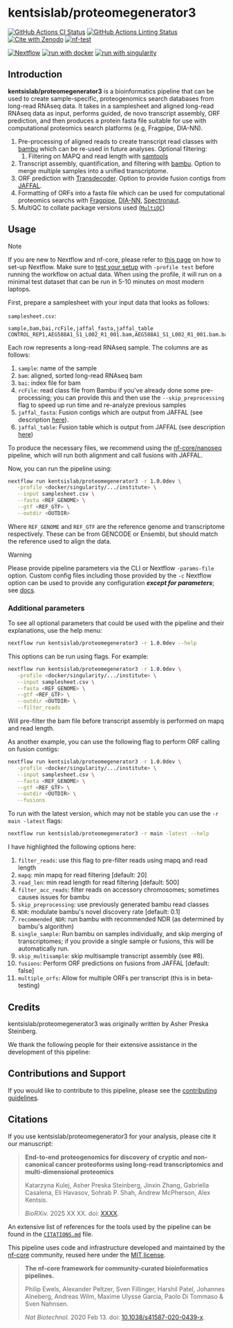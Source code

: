 # kentsislab/proteomegenerator3

[![GitHub Actions CI Status](https://github.com/shahcompbio/proteomegenerator3/actions/workflows/ci.yml/badge.svg)](https://github.com/shahcompbio/proteomegenerator3/actions/workflows/ci.yml)
[![GitHub Actions Linting Status](https://github.com/shahcompbio/proteomegenerator3/actions/workflows/linting.yml/badge.svg)](https://github.com/shahcompbio/proteomegenerator3/actions/workflows/linting.yml)[![Cite with Zenodo](http://img.shields.io/badge/DOI-10.5281/zenodo.XXXXXXX-1073c8?labelColor=000000)](https://doi.org/10.5281/zenodo.XXXXXXX)
[![nf-test](https://img.shields.io/badge/unit_tests-nf--test-337ab7.svg)](https://www.nf-test.com)

[![Nextflow](https://img.shields.io/badge/nextflow%20DSL2-%E2%89%A524.04.2-23aa62.svg)](https://www.nextflow.io/)
[![run with docker](https://img.shields.io/badge/run%20with-docker-0db7ed?labelColor=000000&logo=docker)](https://www.docker.com/)
[![run with singularity](https://img.shields.io/badge/run%20with-singularity-1d355c.svg?labelColor=000000)](https://sylabs.io/docs/)

## Introduction

**kentsislab/proteomegenerator3** is a bioinformatics pipeline that can be used to create sample-specific, proteogenomics search databases from long-read RNAseq data. It takes in a samplesheet and aligned long-read RNAseq data as input, performs guided, de novo transcript assembly, ORF prediction, and then produces a protein fasta file suitable for use with computational proteomics search platforms (e.g, Fragpipe, DIA-NN).

<!-- TODO nf-core:
   Complete this sentence with a 2-3 sentence summary of what types of data the pipeline ingests, a brief overview of the
   major pipeline sections and the types of output it produces. You're giving an overview to someone new
   to nf-core here, in 15-20 seconds. For an example, see https://github.com/nf-core/rnaseq/blob/master/README.md#introduction
-->

<!-- TODO nf-core: Include a figure that guides the user through the major workflow steps. Many nf-core
     workflows use the "tube map" design for that. See https://nf-co.re/docs/contributing/design_guidelines#examples for examples.   -->
<!-- TODO nf-core: Fill in short bullet-pointed list of the default steps in the pipeline -->

1. Pre-processing of aligned reads to create transcript read classes with [bambu](https://github.com/GoekeLab/bambu) which can be re-used in future analyses. Optional filtering:
   1. Filtering on MAPQ and read length with [samtools](https://www.htslib.org/)
2. Transcript assembly, quantification, and filtering with [bambu](https://github.com/GoekeLab/bambu). Option to merge multiple samples into a unified transcriptome.
3. ORF prediction with [Transdecoder](https://github.com/TransDecoder/TransDecoder). Option to provide fusion contigs from [JAFFAL](https://github.com/Oshlack/JAFFA).
4. Formatting of ORFs into a fasta file which can be used for computational proteomics searchs with [Fragpipe](https://fragpipe.nesvilab.org/), [DIA-NN](https://github.com/vdemichev/DiaNN), [Spectronaut](https://biognosys.com/software/spectronaut/).
5. MultiQC to collate package versions used ([`MultiQC`](http://multiqc.info/))

## Usage

> [!NOTE]
> If you are new to Nextflow and nf-core, please refer to [this page](https://nf-co.re/docs/usage/installation) on how to set-up Nextflow. Make sure to [test your setup](https://nf-co.re/docs/usage/introduction#how-to-run-a-pipeline) with `-profile test` before running the workflow on actual data. When using the profile, it will run on a minimal test dataset that can be run in 5-10 minutes on most modern laptops.

First, prepare a samplesheet with your input data that looks as follows:

`samplesheet.csv`:

```csv
sample,bam,bai,rcFile,jaffal_fasta,jaffal_table
CONTROL_REP1,AEG588A1_S1_L002_R1_001.bam,AEG588A1_S1_L002_R1_001.bam.bai,,jaffal_results.fasta,jaffal_results.csv
```

Each row represents a long-read RNAseq sample. The columns are as follows:

1. `sample`: name of the sample
2. `bam`: aligned, sorted long-read RNAseq bam
3. `bai`: index file for bam
4. `rcFile`: read class file from Bambu if you've already done some pre-processing; you can provide this and then use the `--skip_preprocessing` flag to speed up run time and re-analyze previous samples
5. `jaffal_fasta`: Fusion contigs which are output from JAFFAL (see description [here](https://github.com/Oshlack/JAFFA/wiki/OutputDescription#jaffa_resultsfasta-file)).
6. `jaffal_table`: Fusion table which is output from JAFFAL (see description [here](https://github.com/Oshlack/JAFFA/wiki/OutputDescription#jaffa_resultscsv))

To produce the necessary files, we recommend using the [nf-core/nanoseq](https://nf-co.re/nanoseq/3.1.0/) pipeline, which will run both alignment and call fusions with JAFFAL.

Now, you can run the pipeline using:

<!-- TODO nf-core: update the following command to include all required parameters for a minimal example -->

```bash
nextflow run kentsislab/proteomegenerator3 -r 1.0.0dev \
   -profile <docker/singularity/.../institute> \
   --input samplesheet.csv \
   --fasta <REF_GENOME> \
   --gtf <REF_GTF> \
   --outdir <OUTDIR>
```

Where `REF_GENOME` and `REF_GTF` are the reference genome and transcriptome respectively. These can be from GENCODE or Ensembl, but should match the reference used to align the data.

> [!WARNING]
> Please provide pipeline parameters via the CLI or Nextflow `-params-file` option. Custom config files including those provided by the `-c` Nextflow option can be used to provide any configuration _**except for parameters**_; see [docs](https://nf-co.re/docs/usage/getting_started/configuration#custom-configuration-files).

### Additional parameters

To see all optional parameters that could be used with the pipeline and their explanations, use the help menu:

```bash
nextflow run kentsislab/proteomegenerator3 -r 1.0.0dev --help
```

This options can be run using flags. For example:

```bash
nextflow run kentsislab/proteomegenerator3 -r 1.0.0dev \
   -profile <docker/singularity/.../institute> \
   --input samplesheet.csv \
   --fasta <REF_GENOME> \
   --gtf <REF_GTF> \
   --outdir <OUTDIR> \
   --filter_reads
```

Will pre-filter the bam file before transcript assembly is performed on mapq and read length.

As another example, you can use the following flag to perform ORF calling on fusion contigs:

```bash
nextflow run kentsislab/proteomegenerator3 -r 1.0.0dev \
   -profile <docker/singularity/.../institute> \
   --input samplesheet.csv \
   --fasta <REF_GENOME> \
   --gtf <REF_GTF> \
   --outdir <OUTDIR> \
   --fusions
```

To run with the latest version, which may not be stable you can use the `-r main -latest` flags:

```bash
nextflow run kentsislab/proteomegenerator3 -r main -latest --help
```

I have highlighted the following options here:

1. `filter_reads`: use this flag to pre-filter reads using mapq and read length
2. `mapq`: min mapq for read filtering [default: 20]
3. `read_len`: min read length for read filtering [default: 500]
4. `filter_acc_reads`: filter reads on accessory chromosomes; sometimes causes issues for bambu
5. `skip_preprocessing`: use previously generated bambu read classes
6. `NDR`: modulate bambu's novel discovery rate [default: 0.1]
7. `recommended_NDR`: run bambu with recommended NDR (as determined by bambu's algorithm)
8. `single_sample`: Run bambu on samples individually, and skip merging of transcriptomes; if you provide a single sample or fusions, this will be automatically run.
9. `skip_multisample`: skip multisample transcript assembly (see #8).
10. `fusions`: Perform ORF predictions on fusions from JAFFAL [default: false]
11. `multiple_orfs`: Allow for multiple ORFs per transcript (this is in beta-testing)

## Credits

kentsislab/proteomegenerator3 was originally written by Asher Preska Steinberg.

We thank the following people for their extensive assistance in the development of this pipeline:

<!-- TODO nf-core: If applicable, make list of people who have also contributed -->

## Contributions and Support

If you would like to contribute to this pipeline, please see the [contributing guidelines](.github/CONTRIBUTING.md).

## Citations

<!-- TODO nf-core: Add citation for pipeline after first release. Uncomment lines below and update Zenodo doi and badge at the top of this file. -->
<!-- If you use kentsislab/proteomegenerator3 for your analysis, please cite it using the following doi: [10.5281/zenodo.XXXXXX](https://doi.org/10.5281/zenodo.XXXXXX) -->

<!-- TODO nf-core: Add bibliography of tools and data used in your pipeline -->

If you use kentsislab/proteomegenerator3 for your analysis, please cite it our manuscript:

> **End-to-end proteogenomics for discovery of cryptic and non-canonical cancer proteoforms using long-read transcriptomics and multi-dimensional proteomics**
>
> Katarzyna Kulej, Asher Preska Steinberg, Jinxin Zhang, Gabriella Casalena, Eli Havasov, Sohrab P. Shah, Andrew McPherson, Alex Kentsis.
>
> _BioRXiv._ 2025 XX XX. doi: [XXXX](XXXX).

An extensive list of references for the tools used by the pipeline can be found in the [`CITATIONS.md`](CITATIONS.md) file.

This pipeline uses code and infrastructure developed and maintained by the [nf-core](https://nf-co.re) community, reused here under the [MIT license](https://github.com/nf-core/tools/blob/main/LICENSE).

> **The nf-core framework for community-curated bioinformatics pipelines.**
>
> Philip Ewels, Alexander Peltzer, Sven Fillinger, Harshil Patel, Johannes Alneberg, Andreas Wilm, Maxime Ulysse Garcia, Paolo Di Tommaso & Sven Nahnsen.
>
> _Nat Biotechnol._ 2020 Feb 13. doi: [10.1038/s41587-020-0439-x](https://dx.doi.org/10.1038/s41587-020-0439-x).

